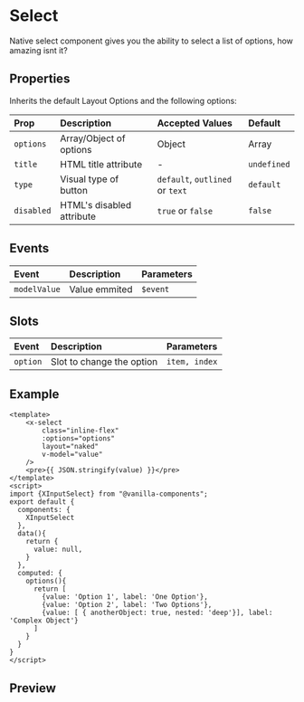 # Select

Native select component gives you the ability to select a list of options, how amazing isnt it?

## Properties

Inherits the default Layout Options and the following options:

| Prop       | Description               | Accepted Values                 | Default     |
| :--------- | :------------------------ | :------------------------------ | :---------- |
| `options`    | Array/Object of options        | Object|Array                               | `undefined` |
| `title`    | HTML title attribute      | -                               | `undefined` |
| `type`     | Visual type of button     | `default`, `outlined` or `text` | `default`   |
| `disabled` | HTML's disabled attribute | `true` or `false`               | `false`     |

## Events

| Event   | Description               | Parameters    |
| :------ | :------------------------ | :------------ |
| `modelValue` | Value emmited | `$event` |

## Slots

| Event   | Description               | Parameters    |
| :------ | :------------------------ | :------------ |
| `option` | Slot to change the option | `item, index` |

## Example
```vue
<template>
    <x-select
        class="inline-flex"
        :options="options"
        layout="naked"
        v-model="value"
    />
    <pre>{{ JSON.stringify(value) }}</pre>
</template>
<script>
import {XInputSelect} from "@vanilla-components";
export default {
  components: {
    XInputSelect
  },
  data(){
    return {
      value: null,
    }
  },
  computed: {
    options(){
      return [
        {value: 'Option 1', label: 'One Option'},
        {value: 'Option 2', label: 'Two Options'},
        {value: [ { anotherObject: true, nested: 'deep'}], label: 'Complex Object'}
      ]
    }
  }
}
</script>
```

## Preview
<x-wrapper src="input-select" />
